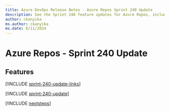 ```yaml
---
title: Azure DevOps Release Notes - Azure Repos Sprint 240 Update
description: See the Sprint 240 feature updates for Azure Repos, including next steps.
author: ckanyika
ms.author: ckanyika
ms.date: 6/11/2024
---
```


# Azure Repos - Sprint 240 Update

## Features

[!INCLUDE [sprint-240-update-links](../includes/repos/sprint-240-update-links.md)]

[!INCLUDE [sprint-240-update](../includes/repos/sprint-240-update.md)]

[!INCLUDE [nextsteps](../includes/nextsteps.md)]

